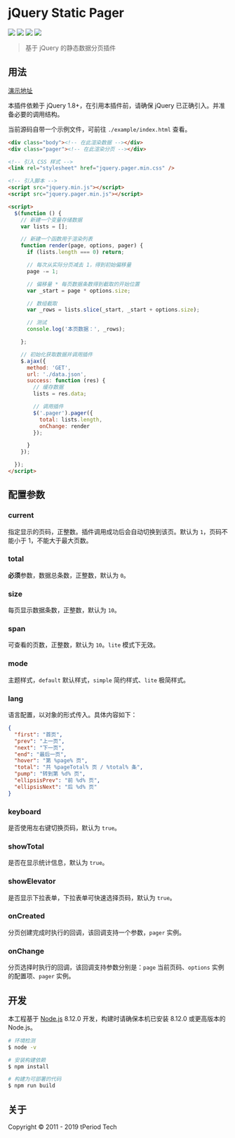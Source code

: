 # jQuery Static Pager

![ ](https://img.shields.io/badge/node.js-v8.12.0-brightgreen.svg)
![ ](https://img.shields.io/badge/npm-v6.4.1-brightgreen.svg)
![ ](https://img.shields.io/badge/gulp-v4.0.0-orange.svg)
![ ](https://img.shields.io/badge/jQuery-0769ad.svg)

> 基于 jQuery 的静态数据分页插件

## 用法

[演示地址](https://codepen.io/djyuning/full/dLqyEX)

本插件依赖于 jQuery 1.8+，在引用本插件前，请确保 jQuery 已正确引入。并准备必要的调用结构。

当前源码自带一个示例文件，可前往 `./example/index.html` 查看。

```html
<div class="body"><!-- 在此渲染数据 --></div>
<div class="pager"><!-- 在此渲染分页 --></div>

<!-- 引入 CSS 样式 -->
<link rel="stylesheet" href="jquery.pager.min.css" />

<!-- 引入脚本 -->
<script src="jquery.min.js"></script>
<script src="jquery.pager.min.js"></script>

<script>
  $(function () {
    // 新建一个变量存储数据
    var lists = [];

    // 新建一个函数用于渲染列表
    function render(page, options, pager) {
      if (lists.length === 0) return;

      // 每次从实际分页减去 1，得到初始偏移量
      page -= 1;

      // 偏移量 * 每页数据条数得到截取的开始位置
      var _start = page * options.size;

      // 数组截取
      var _rows = lists.slice(_start, _start + options.size);

      // 测试
      console.log('本页数据：', _rows);

    };

    // 初始化获取数据并调用插件
    $.ajax({
      method: 'GET',
      url: './data.json',
      success: function (res) {
        // 缓存数据
        lists = res.data;

        // 调用插件
        $('.pager').pager({
          total: lists.length,
          onChange: render
        });

      }
    });

  });
</script>
```

## 配置参数

### current

指定显示的页码，正整数。插件调用成功后会自动切换到该页。默认为 `1`，页码不能小于 1，不能大于最大页数。

### total

**必须**参数，数据总条数，正整数，默认为 `0`。

### size

每页显示数据条数，正整数，默认为 `10`。

### span

可查看的页数，正整数，默认为 `10`。`lite` 模式下无效。

### mode

主题样式，`default` 默认样式，`simple` 简约样式、`lite` 极简样式。

### lang

语言配置，以对象的形式传入。具体内容如下：

```json
{
  "first": "首页",
  "prev": "上一页",
  "next": "下一页",
  "end": "最后一页",
  "hover": "第 %page% 页",
  "total": "共 %pageTotal% 页 / %total% 条",
  "pump": "转到第 %d% 页",
  "ellipsisPrev": "前 %d% 页",
  "ellipsisNext": "后 %d% 页"
}
```

### keyboard

是否使用左右键切换页码，默认为 `true`。

### showTotal

是否在显示统计信息，默认为 `true`。

### showElevator

是否显示下拉表单，下拉表单可快速选择页码，默认为 `true`。

### onCreated

分页创建完成时执行的回调，该回调支持一个参数，`pager` 实例。

### onChange

分页选择时执行的回调，该回调支持参数分别是：`page` 当前页码、`options` 实例的配置项、`pager` 实例。

## 开发

本工程基于 [Node.js](https://nodejs.org/en/) 8.12.0 开发，构建时请确保本机已安装 8.12.0 或更高版本的 Node.js。

```bash
# 环境检测
$ node -v

# 安装构建依赖
$ npm install

# 构建为可部署的代码
$ npm run build
```

## 关于

Copyright &copy; 2011 - 2019 tPeriod Tech
